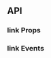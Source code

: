 ## API

### link Props

<field-table :data="linkProps"/>

### link Events

<field-table :data="linkEvents" type="emits"/>

<script setup>
import { ref } from 'vue';

const linkProps = ref([
  {
    name: 'href',
    desc: '链接地址',
    type: 'string',
    value: '-',
  },
  {
    name: 'status',
    desc: '链接的状态',
    type: "Status",
    value: "'normal'",
    href:'/guide/types'
  },
  {
    name: 'hoverable',
    desc: '鼠标悬浮时存在底色',
    type: 'boolean',
    value: 'true',
  },
  {
    name: 'icon',
    desc: '图标',
    type: 'boolean',
    value: 'false',
  },
  {
    name: 'loading',
    desc: '链接是否为加载中状态',
    type: 'boolean',
    value: 'false',
  },
  {
    name: 'disabled',
    desc: '链接是否禁用',
    type: 'boolean',
    value: 'false',
  },
]);

const linkEvents = ref([
  {
    name: 'click',
    desc: '点击时触发',
    type: {
      ev: 'MouseEvent'
    },
    value: '-',
  },
]);

</script>
